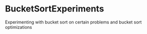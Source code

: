 # BucketSortExperiments
Experimenting with bucket sort on certain problems and bucket sort optimizations
